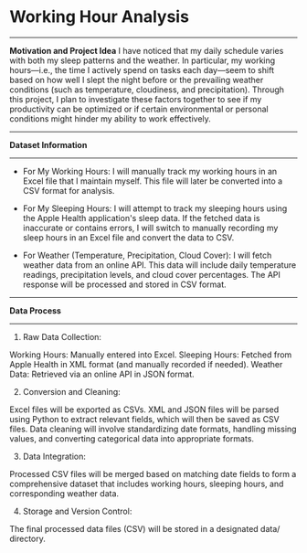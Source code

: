 # Working Hour Analysis

---

**Motivation and Project Idea**
I have noticed that my daily schedule varies with both my sleep patterns and the weather. In particular, my working hours—i.e., the time I actively spend on tasks each day—seem to shift based on how well I slept the night before or the prevailing weather conditions (such as temperature, cloudiness, and precipitation). Through this project, I plan to investigate these factors together to see if my productivity can be optimized or if certain environmental or personal conditions might hinder my ability to work effectively.

---

**Dataset Information**

---

* For My Working Hours:
I will manually track my working hours in an Excel file that I maintain myself. This file will later be converted into a CSV format for analysis.

* For My Sleeping Hours:
I will attempt to track my sleeping hours using the Apple Health application's sleep data. If the fetched data is inaccurate or contains errors, I will switch to manually recording my sleep hours in an Excel file and convert the data to CSV.

* For Weather (Temperature, Precipitation, Cloud Cover):
I will fetch weather data from an online API. This data will include daily temperature readings, precipitation levels, and cloud cover percentages. The API response will be processed and stored in CSV format.

---

**Data Process**

---

1. Raw Data Collection:

Working Hours: Manually entered into Excel.
Sleeping Hours: Fetched from Apple Health in XML format (and manually recorded if needed).
Weather Data: Retrieved via an online API in JSON format.

2. Conversion and Cleaning:

Excel files will be exported as CSVs.
XML and JSON files will be parsed using Python to extract relevant fields, which will then be saved as CSV files.
Data cleaning will involve standardizing date formats, handling missing values, and converting categorical data into appropriate formats.

3. Data Integration:

Processed CSV files will be merged based on matching date fields to form a comprehensive dataset that includes working hours, sleeping hours, and corresponding weather data.

4. Storage and Version Control:

The final processed data files (CSV) will be stored in a designated data/ directory.




